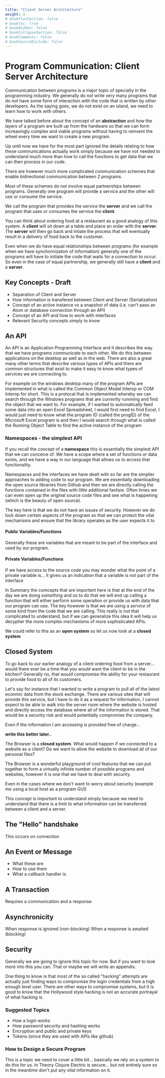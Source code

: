 ```yaml
---
title: "Client Server Architecture"
weight: 3
# bookFlatSection: false
# bookToc: true
# bookHidden: false
# bookCollapseSection: false
# bookComments: false
# bookSearchExclude: false
---
```


# Program Communication: Client Server Architecture

Communication between programs is a major topic of specialty in the programming
industry. We generally do not write very many programs that do not have some
form of interaction with the code that is written by other developers. As the
saying goes, we do not exist on an island, we need to learn how to work with
others.

We have talked before about the concept of an **abstraction** and how the layers of
a program are built up from the hardware so that we can form increasingly
complex and viable programs without having to reinvent the wheel every time we
want to create a new program.

Up until now we have for the most part ignored the details relating to how these
communications actually work simply because we have not needed to understand
much more than how to call the functions to get data that we can then process in
our code.

There are however much more complicated communication schemes that enable
bidirectional communication between 2 programs.

Most of these schemes do not involve equal partnerships between programs.
Generally one program will provide a service and the other will use or consume
the service.

We call the program that provides the service the **server** and we call the
program that uses or consumes the service the **client**.

You can think about ordering food at a restaurant as a good analogy of this
system. A **client** will sit down at a table and place an order with the
**server**. The **server** will then go back and intiate the process that will
eventually result in a delivery of food back to the customer.

Even when we do have equal relationships between programs (for example when we
have synchornization of information) generally one of the programs will have to
initiate the code that waits for a connection to occur. So even in the case of
equal partnership, we generally still have a **client** and a **server**.


## Key Concepts - Draft
- Separation of Client and Server
- How information is transfered between Client and Server (Serialization)
- Concept of an active instance vs a snapshot of data (i.e. can't pass an Atom or database connection through an API)
- Concept of an API and how to work with interfaces
- Relevant Security concepts simply to know



## An API
An API is an Application Programming Interface and it describes the way that we
have programs communicate to each other. We do this between applications on the
desktop as well as in the web. There are also a great many other terms that
describe various types of APIs and there are common structures that exist to
make it easy to know what types of services we are connecting to.

For example on the windows desktop many of the program APIs are implemented in
what is called the Common Object Model Interop or COM Interop for short. This is
a protocal that is implemented whereby we can search through the Windows
programs that are currently runnning and find the object that we want to. For
example, if I wanted to automatically feed some data into an open Excel Spreadsheet, I would first need to find Excel, I would just need to know what the program
ID (called the progID) of the Microsoft Excel program is and then I would search through what is called the Running Object Table to find the active instance of the program

### Namespaces - the simplest API
If you recall the concept of a **namespace** this is essentially the simplest
API that we can conceive of. We have a scope where a set of functions or data
exists, and we have a way in our language that allows us to access that
functionality.

Namespaces and the interfaces we have dealt with so far are the simplier
approaches to adding code to our program. We are essentially downloading the
open source libraries from Github and then we are directly calling the functions
contained in the files with little additional fanfare. Often times we can even
open up the original source code files and see what is happening (which is the
beauty of open source).

The key here is that we do not have an issues of security. However we do lock
down certain aspects of the program so that we can protect the vital mechanisms
and ensure that the library operates as the user expects it to

#### Public Variables/Functions
Generally these are variables that are meant to be part of the interface and
used by our program.

#### Private Variables/Functions
If we have access to the source code you may wonder what the point of a private
variable is... it gives us an indication that a variable is not part of the
interface

In Summary the comcepts that are important here is that at the end of the day we
are doing _something_ and so to do that we will end up calling a function that
will either perform some operation or provide us with data that our program can
use. The key however is that we are using a _service_ of some kind from the code
that we are calling. This really is not that complicated to understand, but if
we can generalize this idea it will help us decypher the more complex mechanisms
of more sophisticated APIs.

We could refer to this as an **open system** so let us now look at a **closed system**

## Closed System
To go back to our earlier analogy of a client ordering food from a server...
would there ever be a time that you would want the client to be in the kitchen?
Generally no, that would compromise the ability for your restaurant to provide
food to all of its customers. 

Let's say for instance that I wanted to write a program to pull all of the
latest econmic data from the stock exchange. There are various sites that will
provide this service, but I have to do it as a request for information, I cannot
expect to be able to walk into the server room where the website is hosted and
directly access the database where all of the information is stored. That would
be a security risk and would potentially compromise the company.

Even if the information I am accessing is provided free of charge... 


**write this better later..**



The Browser is a **closed system**. What would happen if we connected to a
website as a client? Do we want to allow the website to download all of our
personal files?

The Browser is a wonderful playground of cool features that we can put together
to form a virtually infinite number of possible programs and websites, however
it is one that we have to deal with security.

Even in the cases where we don't want to worry about security (example me using a local host as a program GUI)

This concept is important to understand simply because we need to understand
that there is a limit to what information can be transferred between a client
and a server.



## The "Hello" handshake
This occurs on connection

## An Event or Message
- What these are
- How to use them
- What a callback handler is

## A Transaction
Requires a communication and a response

## Asynchronicity
When response is ignored (non-blocking)
When a response is awaited (blocking)

## Security
Generally we are going to ignore this topic for now. But if you want to look
more into this you can. That or maybe we will write an appendix.

One thing to know is that most of the so called "hacking" attempts are actually
just finding ways to compromise the login credentials from a high enough level
user. There are other ways to compromise systems, but it is good to know that
the Hollywood style hacking is not an accurate portrayal of what hacking is.

### Suggested Topics
- How a login works
- How password security and hashing works
- Encryption and public and private keys
- Tokens (since they are used with APIs like github)


### How to Design a Secure Program
This is a topic we need to cover a little bit... basically we rely on a system
to do this for us. In Theory Clojure Electric is secure... but not entirely sure
so in the meantime don't put any vital information on it.